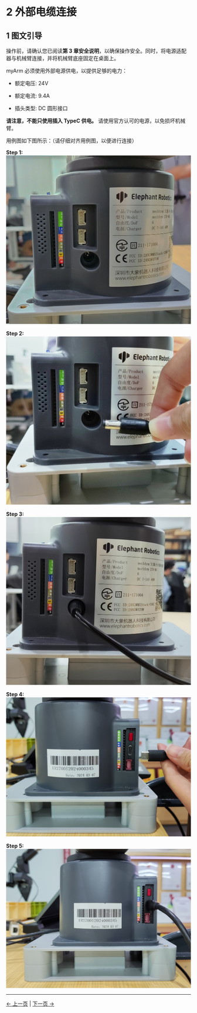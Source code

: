 # 2 外部电缆连接

## 1 图文引导

操作前，请确认您已阅读**第 3 章安全说明**，以确保操作安全。同时，将电源适配器与机械臂连接，并将机械臂底座固定在桌面上。

myArm 必须使用外部电源供电，以提供足够的电力：

- 额定电压: 24V

- 额定电流: 9.4A

- 插头类型: DC 圆形接口

**请注意，不能只使用插入 TypeC 供电。** 请使用官方认可的电源，以免损坏机械臂。

用例图如下图所示：（请仔细对齐用例图，以便进行连接）

**Step 1:**
![alt text](../../../resources/3-BasicSettings/4-FirstTimeInstallation/4.3-PowerOnDetectionGuide/Right.jpg)

**Step 2:**
![alt text](../../../resources/3-BasicSettings/4-FirstTimeInstallation/4.3-PowerOnDetectionGuide/Right2.jpg)

**Step 3:**
![alt text](../../../resources/3-BasicSettings/4-FirstTimeInstallation/4.3-PowerOnDetectionGuide/Right3.jpg)

**Step 4:**
![alt text](../../../resources/3-BasicSettings/4-FirstTimeInstallation/4.3-PowerOnDetectionGuide/Left1.jpg)

**Step 5:**
![alt text](../../../resources/3-BasicSettings/4-FirstTimeInstallation/4.3-PowerOnDetectionGuide/Left2.jpg)

---

[← 上一页](1_StructuralInstallation.md) | [下一页 →](3_PowerOnStatusDisplay.md)
